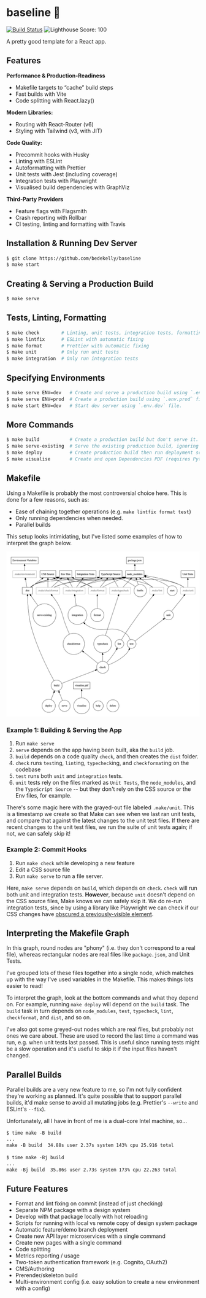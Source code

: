 # baseline 🏁

[![Build Status](https://app.travis-ci.com/bedekelly/baseline.svg?token=kgeEVrjr8Gq22pbFZQKn&branch=main)](https://app.travis-ci.com/bedekelly/baseline)
![Lighthouse Score: 100](https://img.shields.io/badge/Lighthouse%20Score-100-brightgreen)

A pretty good template for a React app.

## Features


**Performance & Production-Readiness**
- Makefile targets to “cache” build steps
- Fast builds with Vite
- Code splitting with React.lazy()

**Modern Libraries:**
- Routing with React-Router (v6)
- Styling with Tailwind (v3, with JIT)

**Code Quality:**
- Precommit hooks with Husky
- Linting with ESLint
- Autoformatting with Prettier
- Unit tests with Jest (including coverage)
- Integration tests with Playwright
- Visualised build dependencies with GraphViz

**Third-Party Providers**
- Feature flags with Flagsmith
- Crash reporting with Rollbar
- CI testing, linting and formatting with Travis


## Installation & Running Dev Server

```bash
$ git clone https://github.com/bedekelly/baseline
$ make start
```

## Creating & Serving a Production Build

```bash
$ make serve
```

## Tests, Linting, Formatting

```bash
$ make check        # Linting, unit tests, integration tests, formatting
$ make lintfix      # ESLint with automatic fixing
$ make format       # Prettier with automatic fixing
$ make unit         # Only run unit tests
$ make integration  # Only run integration tests
```

## Specifying Environments

```bash
$ make serve ENV=dev   # Create and serve a production build using `.env.dev` file.
$ make serve ENV=prod  # Create a production build using `.env.prod` file.
$ make start ENV=dev   # Start dev server using `.env.dev` file.
```

## More Commands

```bash
$ make build           # Create a production build but don't serve it.
$ make serve-existing  # Serve the existing production build, ignoring dependencies.
$ make deploy          # Create production build then run deployment script.
$ make visualise       # Create and open Dependencies PDF (requires Python and GraphViz).
```

## Makefile

Using a Makefile is probably the most controversial choice here. This is done for a
few reasons, such as:

- Ease of chaining together operations (e.g. `make lintfix format test`)
- Only running dependencies when needed.
- Parallel builds

This setup looks intimidating, but I've listed some examples of how to interpret the graph below.

![Big graph showing scary dependency tree](./Dependencies.png)

### Example 1: Building & Serving the App

1. Run `make serve`
2. `serve` depends on the app having been built, aka the `build` job.
3. `build` depends on a code quality `check`, and then creates the `dist` folder.
4. `check` runs `test`ing, `lint`ing, `typecheck`ing, and `checkformat`ing on the codebase
5. `test` runs both `unit` and `integration` tests.
6. `unit` tests rely on the files marked as `Unit Tests`, the `node_modules`, and the `TypeScript Source` -- but they don't rely on the CSS source or the Env files, for example.

There's some magic here with the grayed-out file labeled `.make/unit`. This is a timestamp we create so that Make can see when we last ran unit tests, and compare that against the latest changes to the unit test files. If there are recent changes to the unit test files, we run the suite of unit tests again; if not, we can safely skip it!

### Example 2: Commit Hooks

1. Run `make check` while developing a new feature
2. Edit a CSS source file
3. Run `make serve` to run a file server.

Here, `make serve` depends on `build`, which depends on `check`. `check` will run both unit and integration tests. **However**, because `unit` doesn't depend on the CSS source files, Make knows we can safely skip it. We do re-run integration tests, since by using a library like Playwright we can check if our CSS changes have [obscured a previously-visible element](https://playwright.dev/docs/actionability).

## Interpreting the Makefile Graph

In this graph, round nodes are "phony" (i.e. they don't correspond to a real file), whereas rectangular nodes are real files like `package.json`, and Unit Tests.

I've grouped lots of these files together into a single node, which matches up with the way I've used variables in the Makefile. This makes things lots easier to read!

To interpret the graph, look at the bottom commands and what they depend on.
For example, running `make deploy` will depend on the `build` task. The `build` task in turn depends on `node_modules`, `test`, `typecheck`, `lint`, `checkformat`, and `dist`, and so on.

I've also got some greyed-out nodes which are real files, but probably not ones we care about. These are used to record the last time a command was run, e.g. when unit
tests last passed. This is useful since running tests might be a slow operation and
it's useful to skip it if the input files haven't changed.

## Parallel Builds

Parallel builds are a very new feature to me, so I'm not fully confident they're working as planned. It's quite possible that to support parallel builds, it'd make sense to avoid all mutating jobs (e.g. Prettier's `--write` and ESLint's `--fix`).

Unfortunately, all I have in front of me is a dual-core Intel machine, so...

```
$ time make -B build
...
make -B build  34.88s user 2.37s system 143% cpu 25.916 total

$ time make -Bj build
...
make -Bj build  35.86s user 2.73s system 173% cpu 22.263 total
```

## Future Features

- Format and lint fixing on commit (instead of just checking)
- Separate NPM package with a design system
- Develop with that package locally with hot reloading
- Scripts for running with local vs remote copy of design system package
- Automatic feature/demo branch deployment
- Create new API layer microservices with a single command
- Create new pages with a single command
- Code splitting
- Metrics reporting / usage
- Two-token authentication framework (e.g. Cognito, OAuth2)
- CMS/Authoring
- Prerender/skeleton build
- Multi-environment config (i.e. easy solution to create a new environment with a config)
